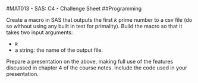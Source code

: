 #MAT013 - SAS: C4 - Challenge Sheet
##Programming

Create a macro in SAS that outputs the first $k$ prime number to a csv file (do so without using any built in test for primality). Build the macro so that it takes two input arguments:

- $k$
- a string: the name of the output file.

Prepare a presentation on the above, making full use of the features discussed in chapter 4 of the course notes. Include the code used in your presentation.

